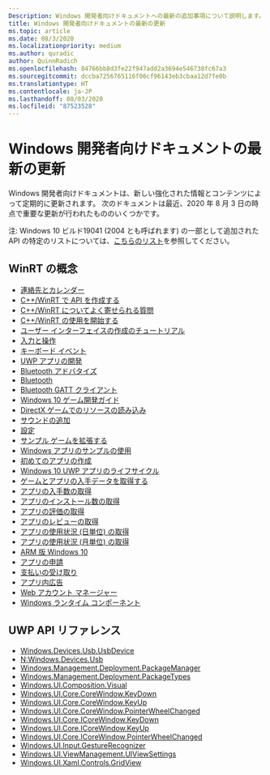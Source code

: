 ```yaml
---
Description: Windows 開発者向けドキュメントへの最新の追加事項について説明します。
title: Windows 開発者向けドキュメントの最新の更新
ms.topic: article
ms.date: 08/3/2020
ms.localizationpriority: medium
ms.author: quradic
author: QuinnRadich
ms.openlocfilehash: 84766bb8d3fe22f947add2a3694e546738fc67a3
ms.sourcegitcommit: dccba7256765116f06cf96143eb3cbaa12d7fe0b
ms.translationtype: HT
ms.contentlocale: ja-JP
ms.lasthandoff: 08/03/2020
ms.locfileid: "87523528"
---
```

# <a name="latest-updates-to-the-windows-developer-docs"></a>Windows 開発者向けドキュメントの最新の更新

Windows 開発者向けドキュメントは、新しい強化された情報とコンテンツによって定期的に更新されます。 次のドキュメントは最近、2020 年 8 月 3 日の時点で重要な更新が行われたもののいくつかです。

注: Windows 10 ビルド19041 (2004 とも呼ばれます) の一部として追加された API の特定のリストについては、[こちらのリスト](https://docs.microsoft.com/windows/uwp/whats-new/windows-10-build-19041-api-diff)を参照してください。

## <a name="winrt-conceptual"></a>WinRT の概念
<ul>
<li><a href="https://docs.microsoft.com/windows/uwp/contacts-and-calendar/index">連絡先とカレンダー</a></li>
<li><a href="https://docs.microsoft.com/windows/uwp/cpp-and-winrt-apis/author-apis">C++/WinRT で API を作成する</a></li>
<li><a href="https://docs.microsoft.com/windows/uwp/cpp-and-winrt-apis/faq">C++/WinRT についてよく寄せられる質問</a></li>
<li><a href="https://docs.microsoft.com/windows/uwp/cpp-and-winrt-apis/get-started">C++/WinRT の使用を開始する</a></li>
<li><a href="https://docs.microsoft.com/windows/uwp/design/basics/xaml-basics-ui">ユーザー インターフェイスの作成のチュートリアル</a></li>
<li><a href="https://docs.microsoft.com/windows/uwp/design/input/index">入力と操作</a></li>
<li><a href="https://docs.microsoft.com/windows/uwp/design/input/keyboard-events">キーボード イベント</a></li>
<li><a href="https://docs.microsoft.com/windows/uwp/develop/index">UWP アプリの開発</a></li>
<li><a href="https://docs.microsoft.com/windows/uwp/devices-sensors/ble-beacon">Bluetooth アドバタイズ</a></li>
<li><a href="https://docs.microsoft.com/windows/uwp/devices-sensors/bluetooth">Bluetooth</a></li>
<li><a href="https://docs.microsoft.com/windows/uwp/devices-sensors/gatt-client">Bluetooth GATT クライアント</a></li>
<li><a href="https://docs.microsoft.com/windows/uwp/gaming/e2e">Windows 10 ゲーム開発ガイド</a></li>
<li><a href="https://docs.microsoft.com/windows/uwp/gaming/load-a-game-asset">DirectX ゲームでのリソースの読み込み</a></li>
<li><a href="https://docs.microsoft.com/windows/uwp/gaming/tutorial--adding-sound">サウンドの追加</a></li>
<li><a href="https://docs.microsoft.com/windows/uwp/gaming/tutorial-game-rendering">設定</a></li>
<li><a href="https://docs.microsoft.com/windows/uwp/gaming/tutorial-resources">サンプル ゲームを拡張する</a></li>
<li><a href="https://docs.microsoft.com/windows/uwp/get-started/get-app-samples">Windows アプリのサンプルの使用</a></li>
<li><a href="https://docs.microsoft.com/windows/uwp/get-started/your-first-app">初めてのアプリの作成</a></li>
<li><a href="https://docs.microsoft.com/windows/uwp/launch-resume/app-lifecycle">Windows 10 UWP アプリのライフサイクル</a></li>
<li><a href="https://docs.microsoft.com/windows/uwp/monetize/acquisitions-data">ゲームとアプリの入手データを取得する</a></li>
<li><a href="https://docs.microsoft.com/windows/uwp/monetize/get-app-acquisitions">アプリの入手数の取得</a></li>
<li><a href="https://docs.microsoft.com/windows/uwp/monetize/get-app-installs">アプリのインストール数の取得</a></li>
<li><a href="https://docs.microsoft.com/windows/uwp/monetize/get-app-ratings">アプリの評価の取得</a></li>
<li><a href="https://docs.microsoft.com/windows/uwp/monetize/get-app-reviews">アプリのレビューの取得</a></li>
<li><a href="https://docs.microsoft.com/windows/uwp/monetize/get-app-usage-daily">アプリの使用状況 (日単位) の取得</a></li>
<li><a href="https://docs.microsoft.com/windows/uwp/monetize/get-app-usage-monthly">アプリの使用状況 (月単位) の取得</a></li>
<li><a href="https://docs.microsoft.com/windows/uwp/porting/apps-on-arm">ARM 版 Windows 10</a></li>
<li><a href="https://docs.microsoft.com/windows/uwp/publish/app-submissions">アプリの申請</a></li>
<li><a href="https://docs.microsoft.com/windows/uwp/publish/getting-paid-apps">支払いの受け取り</a></li>
<li><a href="https://docs.microsoft.com/windows/uwp/publish/in-app-ads">アプリ内広告</a></li>
<li><a href="https://docs.microsoft.com/windows/uwp/security/web-account-manager">Web アカウント マネージャー</a></li>
<li><a href="https://docs.microsoft.com/windows/uwp/winrt-components/index">Windows ランタイム コンポーネント</a></li>
</ul>

## <a name="uwp-api-reference"></a>UWP API リファレンス
<ul>
<li><a href="https://docs.microsoft.com/uwp/api/windows.devices.usb.usbdevice">Windows.Devices.Usb.UsbDevice</a></li>
<li><a href="https://docs.microsoft.com/uwp/api/windows.devices.usb.windows.devices.usb">N:Windows.Devices.Usb</a></li>
<li><a href="https://docs.microsoft.com/uwp/api/windows.management.deployment.packagemanager">Windows.Management.Deployment.PackageManager</a></li>
<li><a href="https://docs.microsoft.com/uwp/api/windows.management.deployment.packagetypes">Windows.Management.Deployment.PackageTypes</a></li>
<li><a href="https://docs.microsoft.com/uwp/api/windows.ui.composition.visual">Windows.UI.Composition.Visual</a></li>
<li><a href="https://docs.microsoft.com/uwp/api/windows.ui.core.corewindow.keydown">Windows.UI.Core.CoreWindow.KeyDown</a></li>
<li><a href="https://docs.microsoft.com/uwp/api/windows.ui.core.corewindow.keyup">Windows.UI.Core.CoreWindow.KeyUp</a></li>
<li><a href="https://docs.microsoft.com/uwp/api/windows.ui.core.corewindow.pointerwheelchanged">Windows.UI.Core.CoreWindow.PointerWheelChanged</a></li>
<li><a href="https://docs.microsoft.com/uwp/api/windows.ui.core.icorewindow.keydown">Windows.UI.Core.ICoreWindow.KeyDown</a></li>
<li><a href="https://docs.microsoft.com/uwp/api/windows.ui.core.icorewindow.keyup">Windows.UI.Core.ICoreWindow.KeyUp</a></li>
<li><a href="https://docs.microsoft.com/uwp/api/windows.ui.core.icorewindow.pointerwheelchanged">Windows.UI.Core.ICoreWindow.PointerWheelChanged</a></li>
<li><a href="https://docs.microsoft.com/uwp/api/windows.ui.input.gesturerecognizer">Windows.UI.Input.GestureRecognizer</a></li>
<li><a href="https://docs.microsoft.com/uwp/api/windows.ui.viewmanagement.uiviewsettings">Windows.UI.ViewManagement.UIViewSettings</a></li>
<li><a href="https://docs.microsoft.com/uwp/api/windows.ui.xaml.controls.gridview">Windows.UI.Xaml.Controls.GridView</a></li>
</ul>
